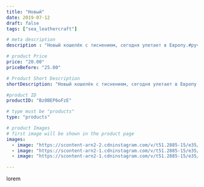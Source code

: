 ```yaml
---
title: "Новый"
date: 2019-07-12
draft: false
tags: ["sea_leathercraft"]

# meta description
description : "Новый кошелёк с тиснением, сегодня улетает в Европу.#ручнаяработа #своимируками #handmade  #тиснение #растительноедубление #подарок #продается #essentuki #кмв #"

# product Price
price: "20.00"
priceBefore: "25.00"

# Product Short Description
shortDescription: "Новый кошелёк с тиснением, сегодня улетает в Европу.#ручнаяработа #своимируками #handmade  #тиснение #растительноедубление #подарок #продается #essentuki #кмв #кмв_26 #кавказ #kmv_26 #pyatigorsk #belts #ессентуки #цех #leathercraft #кожа #handmade #leather #cuero #belt #ручнаяработа #карвинг #тиснение #подарокручнойработы  #растительноедубление #кожарастительногодубления #ручнаяработа #тиснение #кошелек #карвинг #хендмейд #handmade #hm #своимируками #кожаныйкошелек #ручнаяработа #своимируками #handmade  #тиснение #essentuki #кмв #кмв_26 #кавказ #kmv_26 #pyatigorsk #belts #ессентуки #leathercraft #кожа #leather #кисловодск"

#product ID
productID: "Bz0BEP6oFzE"

# type must be "products"
type: "products"

# product Images
# first image will be shown in the product page
images:
  - image: "https://scontent-arn2-2.cdninstagram.com/v/t51.2885-15/e35/s1080x1080/65300394_2202732536502137_3837031453383751970_n.jpg?_nc_ht=scontent-arn2-2.cdninstagram.com&_nc_cat=105&_nc_ohc=hKnHmSTKHzUAX-ym-Dm&tp=1&oh=36be24076d997d95efb017a2a6165044&oe=605DA162&ig_cache_key=MjA4NjI5NzIxMTY0NzM1NDIxMg%3D%3D.2"
  - image: "https://scontent-arn2-1.cdninstagram.com/v/t51.2885-15/e35/s1080x1080/66294785_404511373499223_5424097360256621340_n.jpg?_nc_ht=scontent-arn2-1.cdninstagram.com&_nc_cat=103&_nc_ohc=W4yyKoAmkYcAX_Jn00j&tp=1&oh=c9044ab6cba29fd4dcf9ae058c034dc7&oe=605C18CA&ig_cache_key=MjA4NjI5NzIxMTY1NTczMzM2Mg%3D%3D.2"
  - image: "https://scontent-arn2-1.cdninstagram.com/v/t51.2885-15/e35/s1080x1080/65662218_1275487215950329_3175171095497678755_n.jpg?_nc_ht=scontent-arn2-1.cdninstagram.com&_nc_cat=101&_nc_ohc=JqsS8xEu1XEAX_AH24P&tp=1&oh=0f51bd9b4347f2bba0f374f1a53626b8&oe=605B1BDB&ig_cache_key=MjA4NjI5NzIxMTY2NDE3ODM0NA%3D%3D.2"

---
```

lorem
